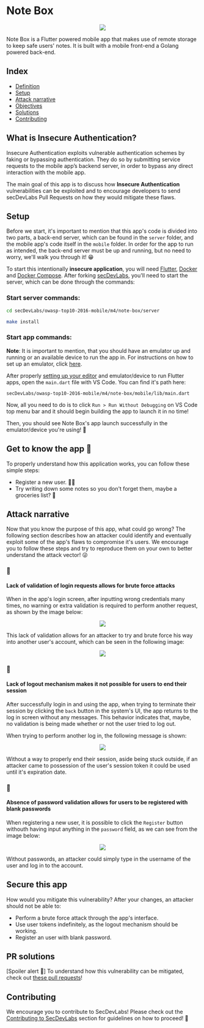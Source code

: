 # Note Box

<p align="center">
    <img src="images/note-box.png"/>
</p>

Note Box is a Flutter powered mobile app that makes use of remote storage to keep safe users' notes. It is built with a mobile front-end a Golang powered back-end.

## Index

- [Definition](#what-is-insecure-authentication)
- [Setup](#setup)
- [Attack narrative](#attack-narrative)
- [Objectives](#secure-this-app)
- [Solutions](#pr-solutions)
- [Contributing](#contributing)

## What is Insecure Authentication?

Insecure Authentication exploits vulnerable authentication schemes by faking or bypassing authentication. They do so by submitting service requests to the mobile app’s backend server, in order to bypass any direct interaction with the mobile app.

The main goal of this app is to discuss how **Insecure Authentication** vulnerabilities can be exploited and to encourage developers to send secDevLabs Pull Requests on how they would mitigate these flaws.

## Setup

Before we start, it's important to mention that this app's code is divided into two parts, a back-end server, which can be found in the `server` folder, and the mobile app's code itself in the `mobile` folder. In order for the app to run as intended, the back-end server must be up and running, but no need to worry, we'll walk you through it! 😁

To start this intentionally **insecure application**, you will need [Flutter](https://flutter.dev), [Docker][Docker Install] and [Docker Compose][Docker Compose Install]. After forking [secDevLabs](https://github.com/globocom/secDevLabs), you'll need to start the server, which can be done through the commands:

### Start server commands:

```sh
cd secDevLabs/owasp-top10-2016-mobile/m4/note-box/server
```

```sh
make install
```

### Start app commands:

**Note**: It is important to mention, that you should have an emulator up and running or an available device to run the app in. For instructions on how to set up an emulator, click [here](https://flutter.dev/docs/get-started/test-drive?tab=vscode).

After properly [setting up your editor][VS-Code-Flutter] and emulator/device to run Flutter apps, open the `main.dart` file with VS Code. You can find it's path here:

```
secDevLabs/owasp-top10-2016-mobile/m4/note-box/mobile/lib/main.dart
```

Now, all you need to do is to click `Run > Run Without Debugging` on VS Code top menu bar and it should begin building the app to launch it in no time!

Then, you should see Note Box's app launch successfully in the emulator/device you're using! 📲

## Get to know the app 📝

To properly understand how this application works, you can follow these simple steps:

- Register a new user. 👩‍💻
- Try writing down some notes so you don't forget them, maybe a groceries list? 🍫

## Attack narrative

Now that you know the purpose of this app, what could go wrong? The following section describes how an attacker could identify and eventually exploit some of the app's flaws to compromise it's users. We encourage you to follow these steps and try to reproduce them on your own to better understand the attack vector! 😜

### 👀

#### Lack of validation of login requests allows for brute force attacks

When in the app's login screen, after inputting wrong credentials many times, no warning or extra validation is required to perform another request, as shown by the image below:

<p align="center">
    <img src="images/brute-force.gif"/>
</p>

This lack of validation allows for an attacker to try and brute force his way into another user's account, which can be seen in the following image:

<p align="center">
    <img src="images/brute-force-successfull.gif"/>
</p>

### 👀

#### Lack of logout mechanism makes it not possible for users to end their session

After successfully login in and using the app, when trying to terminate their session by clicking the `back` button in the system's UI, the app returns to the log in screen without any messages. This behavior indicates that, maybe, no validation is being made whether or not the user tried to log out.

When trying to perform another log in, the following message is shown:

<p align="center">
    <img src="images/no-logout.gif"/>
</p>

Without a way to properly end their session, aside being stuck outside, if an attacker came to possession of the user's session token it could be used until it's expiration date.

### 👀

#### Absence of password validation allows for users to be registered with blank passwords

When registering a new user, it is possible to click the `Register` button withouth having input anything in the `password` field, as we can see from the image below:

<p align="center">
    <img src="images/create-user-empty-password.gif"/>
</p>

Without passwords, an attacker could simply type in the username of the user and log in to the account.

## Secure this app

How would you mitigate this vulnerability? After your changes, an attacker should not be able to:

* Perform a brute force attack through the app's interface.
* Use user tokens indefinitely, as the logout mechanism should be working.
* Register an user with blank password.

## PR solutions

[Spoiler alert 🚨] To understand how this vulnerability can be mitigated, check out [these pull requests](https://github.com/globocom/secDevLabs/pulls?q=is%3Apr+is%3Aclosed+label%3AM4-OWASP-2016+label%3A%22mitigation+solution+%F0%9F%94%92%22)!

## Contributing

We encourage you to contribute to SecDevLabs! Please check out the [Contributing to SecDevLabs](../../../docs/CONTRIBUTING.md) section for guidelines on how to proceed! 🎉

[Flutter]: https://flutter.dev/docs/get-started/install
[VS-Code-Flutter]: ../../../docs/installing-flutter.md
[Docker Install]:  https://docs.docker.com/install/
[Docker Compose Install]: https://docs.docker.com/compose/install/
